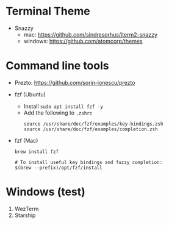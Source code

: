 # Terminal Theme
* Snazzy
  * mac: https://github.com/sindresorhus/iterm2-snazzy
  * windows: https://github.com/atomcorp/themes

# Command line tools
* Prezto: https://github.com/sorin-ionescu/prezto

* fzf (Ubuntu)
  * Install `sudo apt install fzf -y`
  * Add the following to `.zshrc`
    ```
    source /usr/share/doc/fzf/examples/key-bindings.zsh
    source /usr/share/doc/fzf/examples/completion.zsh
    ```
* fzf (Mac)
  ```
  brew install fzf

  # To install useful key bindings and fuzzy completion:
  $(brew --prefix)/opt/fzf/install
  ```

# Windows (test)
1. WezTerm
2. Starship
